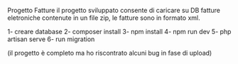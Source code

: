 Progetto Fatture
il progetto sviluppato consente di caricare su DB fatture eletroniche contenute in un file zip, le fatture sono in formato xml.

1- creare database
2- composer install
3- npm install 
4- npm run dev
5- php artisan serve 
6- run migration 

(il progetto è completo ma ho riscontrato alcuni bug in fase di upload) 
